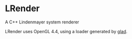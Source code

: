 # LRender
A C++ Lindenmayer system renderer

LRender uses OpenGL 4.4, using a loader generated by [glad](https://github.com/Dav1dde/glad).